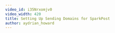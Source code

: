 ```yaml
---
video_id: i35Nrxomjv0
video_width: 420
title: Setting Up Sending Domains for SparkPost
author: aydrian_howard
---
```

